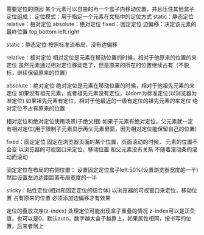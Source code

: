 需要定位的原因
某个元素可以自由的再一个盒子内移动位置，并且压住其他盒子
定位组成：
定位模式：用于指定一个元素在文档中的定位方式
static：静态定位
relative：相对定位
absolute：绝对定位
fixed：固定定位
边偏移：决定该元素的最终位置
top,bottom left.right

static：静态定位
按照标准流布局，没有边偏移

relative：相对定位
相对定位是元素在移动位置的时候，相对于他原来的位置的来定位
虽然元素通过相对定位移动走了，但是原来的所在的位置继续占有（不脱标，继续保留原来的位置）

absolute：绝对定位
绝对定位是元素在移动位置的时候，相对于他祖先元素的来定位
如果没有祖先元素，或者祖先元素没有定位，以dom为标准定位(以浏览器为准定位)
如果祖先元素有定位，相对于他最近的一级有定位的祖先元素的来定位
绝对定位不占有原来的位置

相对定位和绝对定位使用场景(子绝父相)
如果子元素有绝对定位，父元素就一定有相对定位(用于限制子元素显示再父元素里面，因为相对定位能保留自己的位置)

fixed：固定定位
固定在浏览器页面的某个位置，页面滚动的时候， 元素的位置不会变
以浏览器的可视窗口来定位，移动位置
和父元素没有关系
不随着滚动条的滚动而滚动

固定定位在布局的右侧位置：
设置固定定位盒子left:50%(设置浏览器宽度的一半)
然后设置左边边距距离布局宽度的一半

sticky：粘性定位(相对和固定定位的结合体)
以浏览器的可视窗口来定位，移动位置
占有原来的位置
必须添加边偏移才有效果

定位的叠放次序(z-index)
处理定位可能出现盒子重叠的情况
z-index可以是正负值，也可以是0，默认auto，数字越大盒子越靠上，如果属性相同，按书写的位置，后来者居上
